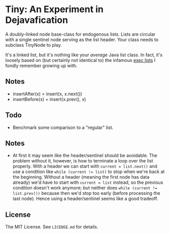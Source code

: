 # Tiny: An Experiment in Dejavafication

A doubly-linked node base-class for endogenous lists.
Lists are circular with a single sentinel node serving as the list header.
Your class needs to subclass TinyNode to play.

It's a linked list, but it's nothing like your *average* Java list class.
In fact, it's loosely based on (but certainly not identical to) the infamous
[exec lists](http://wiki.amigaos.net/wiki/Exec_Lists_and_Queues)
I fondly remember growing up with.

## Notes

- insertAfter(x) = insert(x, x.next())
- insertBefore(x) = insert(x.prev(), x)

## Todo

- Benchmark some comparison to a "regular" list.

## Notes

- At first it may seem like the header/sentinel should be avoidable.
  The problem without it, however, is how to terminate a loop over
  the list properly.
  With a header we can start with `current = list.next()` and use a
  condition like `while (current != list)` to stop when we're back at
  the beginning.
  Without a header (meaning the first node has data already) we'd have
  to start with `current = list` instead, so the previous condition
  doesn't work anymore; but neither does `while (current != list.prev())`
  because then we'd stop too early (before processing the last node).
  Hence using a header/sentinel seems like a good tradeoff.

## License

The MIT License.
See `LICENSE.md` for details.
